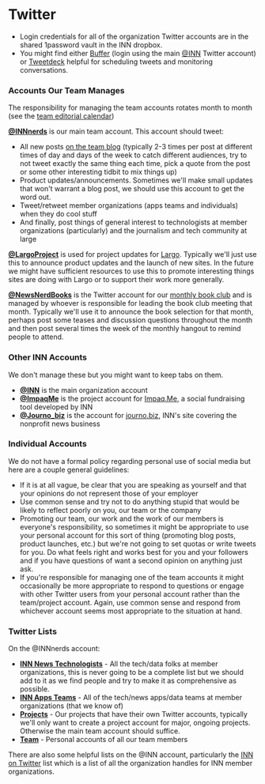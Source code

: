 # Twitter

- Login credentials for all of the organization Twitter accounts are in the shared 1password vault in the INN dropbox.
- You might find either [Buffer](http://bufferapp.com) (login using the main [@INN](http://twitter.com/inn) Twitter account) or [Tweetdeck](http://tweetdeck.com) helpful for scheduling tweets and monitoring conversations.


### Accounts Our Team Manages

The responsibility for managing the team accounts rotates month to month (see the [team editorial calendar](https://docs.google.com/spreadsheets/d/1nJ2LAfQRzbDpxDfhpwfJo_a4DFM5-T4GDzRpj2t6qvk/edit))

**[@INNnerds](http://twitter.com/innnerds)** is our main team account. This account should tweet:

- All new posts [on the team blog](http://nerds.investigativenewsnetwork.org) (typically 2-3 times per post at different times of day and days of the week to catch different audiences, try to not tweet exactly the same thing each time, pick a quote from the post or some other interesting tidbit to mix things up)
- Product updates/announcements. Sometimes we'll make small updates that won't warrant a blog post, we should use this account to get the word out.
- Tweet/retweet member organizations (apps teams and individuals) when they do cool stuff 
- And finally, post things of general interest to technologists at member organizations (particularly) and the journalism and tech community at large
 
**[@LargoProject](http://twitter.com/largoproject)** is used for project updates for [Largo](http://largoproject.org). Typically we'll just use this to announce product updates and the launch of new sites. In the future we might have sufficient resources to use this to promote interesting things sites are doing with Largo or to support their work more generally.

**[@NewsNerdBooks](http://twitter.com/newsnerdbooks)** is the Twitter account for our [monthly book club](/projects/book-club) and is managed by whoever is responsible for leading the book club meeting that month. Typically we'll use it to announce the book selection for that month, perhaps post some teases and discussion questions throughout the month and then post several times the week of the monthly hangout to remind people to attend.


### Other INN Accounts

We don't manage these but you might want to keep tabs on them.

- **[@INN](http://twitter.com/INN)** is the main organization account
- **[@ImpaqMe](http://twitter.com/impaqme)** is the project account for [Impaq.Me](http://impaqme.org), a social fundraising tool developed by INN
- **[@Journo_biz](http://twitter.com/journo_biz)** is the account for [journo.biz](http://journo.biz), INN's site covering the nonprofit news business


### Individual Accounts

We do not have a formal policy regarding personal use of social media but here are a couple general guidelines:

- If it is at all vague, be clear that you are speaking as yourself and that your opinions do not represent those of your employer
- Use common sense and try not to do anything stupid that would be likely to reflect poorly on you, our team or the company
- Promoting our team, our work and the work of our members is everyone's responsibility, so sometimes it might be appropriate to use your personal account for this sort of thing (promoting blog posts, product launches, etc.) but we're not going to set quotas or write tweets for you. Do what feels right and works best for you and your followers and if you have questions of want a second opinion on anything just ask. 
- If you're responsible for managing one of the team accounts it might occasionally be more appropriate to respond to questions or engage with other Twitter users from your personal account rather than the team/project account. Again, use common sense and respond from whichever account seems most appropriate to the situation at hand.


### Twitter Lists

On the @INNnerds account:

- **[INN News Technologists](https://twitter.com/INNnerds/lists/inn-news-technologists)** - All the tech/data folks at member organizations, this is never going to be a complete list but we should add to it as we find people and try to make it as comprehensive as possible.
- **[INN Apps Teams](https://twitter.com/INNnerds/lists/inn-apps-teams)** - All of the tech/news apps/data teams at member organizations (that we know of)
- **[Projects](https://twitter.com/INNnerds/lists/projects)** - Our projects that have their own Twitter accounts, typically we'll only want to create a project account for major, ongoing projects. Otherwise the main team account should suffice.
- **[Team](https://twitter.com/INNnerds/lists/team)** - Personal accounts of all our team members

There are also some helpful lists on the @INN account, particularly the [INN on Twitter](https://twitter.com/INN/lists/inn-on-twitter) list which is a list of all the organization handles for INN member organizations.
